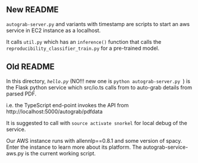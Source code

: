 
## New README
`autograb-server.py` and variants with timestamp are scripts to start an aws service in EC2 instance as a localhost. 

It calls `util.py` which has an `inference()` function that calls the `reproducibility_classifier_train.py` for a pre-trained model.


## Old README 

In this directory, _`hello.py`_ (NO!!! new one is `python autograb-server.py `) is the Flask python service which src/io.ts calls from to auto-grab details from parsed PDF.

i.e. the TypeScript end-point invokes the API from http://localhost:5000/autograb/pdfdata

It is suggested to call with `source activate snorkel` for local debug of the service.

Our AWS instance runs with allennlp==0.8.1 and some version of spacy. Enter the instance to learn more about its platform. The autograb-service-aws.py is the current working script.




